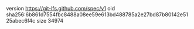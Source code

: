 version https://git-lfs.github.com/spec/v1
oid sha256:6b861d7554fbc8488a08ee59e613bd488785a2e27bd87b80142e5125abec6f4c
size 34974
